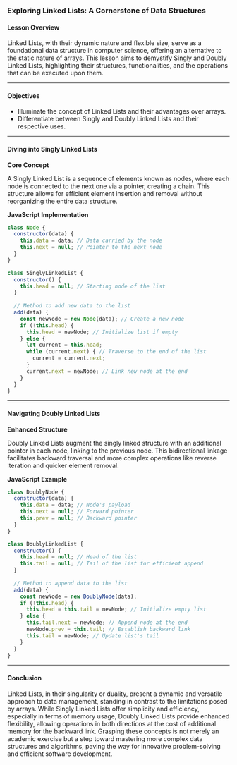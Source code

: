 ### **Exploring Linked Lists: A Cornerstone of Data Structures**

#### Lesson Overview

Linked Lists, with their dynamic nature and flexible size, serve as a foundational data structure in computer science, offering an alternative to the static nature of arrays. This lesson aims to demystify Singly and Doubly Linked Lists, highlighting their structures, functionalities, and the operations that can be executed upon them.

---

#### Objectives

- Illuminate the concept of Linked Lists and their advantages over arrays.
- Differentiate between Singly and Doubly Linked Lists and their respective uses.

---

#### Diving into Singly Linked Lists

**Core Concept**

A Singly Linked List is a sequence of elements known as nodes, where each node is connected to the next one via a pointer, creating a chain. This structure allows for efficient element insertion and removal without reorganizing the entire data structure.

**JavaScript Implementation**

```javascript
class Node {
  constructor(data) {
    this.data = data; // Data carried by the node
    this.next = null; // Pointer to the next node
  }
}

class SinglyLinkedList {
  constructor() {
    this.head = null; // Starting node of the list
  }
  
  // Method to add new data to the list
  add(data) {
    const newNode = new Node(data); // Create a new node
    if (!this.head) {
      this.head = newNode; // Initialize list if empty
    } else {
      let current = this.head;
      while (current.next) { // Traverse to the end of the list
        current = current.next;
      }
      current.next = newNode; // Link new node at the end
    }
  }
}
```

---

#### Navigating Doubly Linked Lists

**Enhanced Structure**

Doubly Linked Lists augment the singly linked structure with an additional pointer in each node, linking to the previous node. This bidirectional linkage facilitates backward traversal and more complex operations like reverse iteration and quicker element removal.

**JavaScript Example**

```javascript
class DoublyNode {
  constructor(data) {
    this.data = data; // Node's payload
    this.next = null; // Forward pointer
    this.prev = null; // Backward pointer
  }
}

class DoublyLinkedList {
  constructor() {
    this.head = null; // Head of the list
    this.tail = null; // Tail of the list for efficient append
  }
  
  // Method to append data to the list
  add(data) {
    const newNode = new DoublyNode(data);
    if (!this.head) {
      this.head = this.tail = newNode; // Initialize empty list
    } else {
      this.tail.next = newNode; // Append node at the end
      newNode.prev = this.tail; // Establish backward link
      this.tail = newNode; // Update list's tail
    }
  }
}
```

---

#### Conclusion

Linked Lists, in their singularity or duality, present a dynamic and versatile approach to data management, standing in contrast to the limitations posed by arrays. While Singly Linked Lists offer simplicity and efficiency, especially in terms of memory usage, Doubly Linked Lists provide enhanced flexibility, allowing operations in both directions at the cost of additional memory for the backward link. Grasping these concepts is not merely an academic exercise but a step toward mastering more complex data structures and algorithms, paving the way for innovative problem-solving and efficient software development.